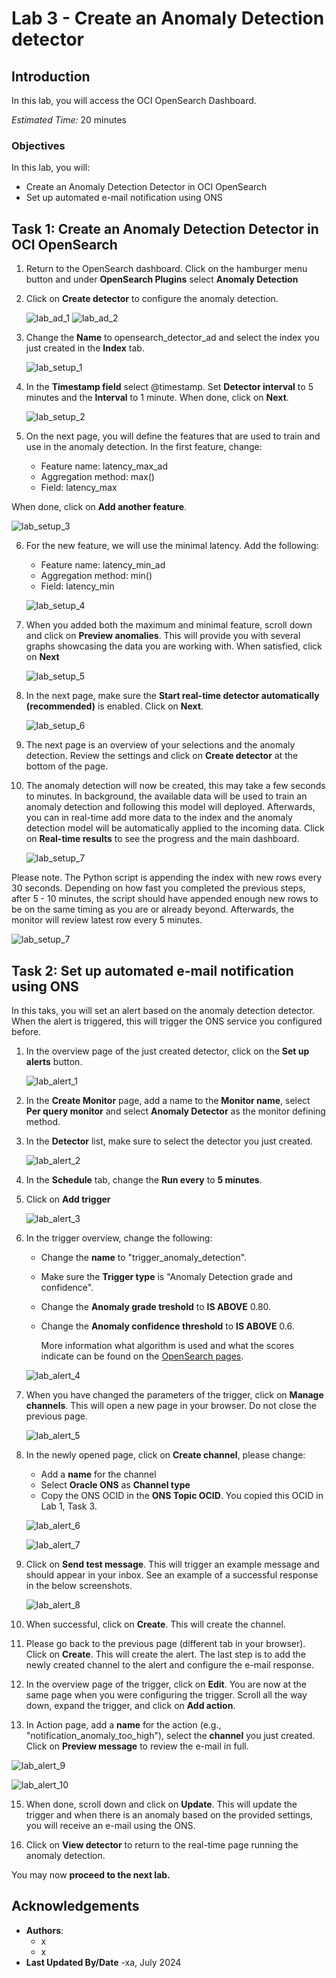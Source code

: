 # Lab 3 - Create an Anomaly Detection detector

## Introduction

In this lab, you will access the OCI OpenSearch Dashboard.

*Estimated Time:* 20 minutes

### Objectives

In this lab, you will:
* Create an Anomaly Detection Detector in OCI OpenSearch
* Set up automated e-mail notification using ONS



## Task 1: Create an Anomaly Detection Detector in OCI OpenSearch

1.	Return to the OpenSearch dashboard. Click on the hamburger menu button and under **OpenSearch Plugins** select **Anomaly Detection**

2.	Click on **Create detector** to configure the anomaly detection.

  	![lab_ad_1](images/ad_1.png)
  	![lab_ad_2](images/ad_2.png)

3. Change the **Name** to opensearch_detector_ad and select the index you just created in the **Index** tab.

   ![lab_setup_1](images/setup_1.png)

4. In the **Timestamp field** select @timestamp. Set **Detector interval** to 5 minutes and the **Interval** to 1 minute. When done, click on **Next**.

   ![lab_setup_2](images/setup_2.png)

5. On the next page, you will define the features that are used to train and use in the anomaly detection. In the first feature, change:
   - Feature name: latency_max_ad
   - Aggregation method: max()
   - Field: latency_max

  When done, click on **Add another feature**.

  ![lab_setup_3](images/setup_3.png)

6. For the new feature, we will use the minimal latency. Add the following:
   - Feature name: latency_min_ad
   - Aggregation method: min()
   - Field: latency_min

    ![lab_setup_4](images/setup_4.png)

7. When you added both the maximum and minimal feature, scroll down and click on **Preview anomalies**. This will provide you with several graphs showcasing the data you are working with. When satisfied, click on **Next**

     ![lab_setup_5](images/setup_5.png)

8. In the next page, make sure the **Start real-time detector automatically (recommended)** is enabled. Click on **Next**.

    ![lab_setup_6](images/setup_6.png)

9. The next page is an overview of your selections and the anomaly detection. Review the settings and click on **Create detector** at the bottom of the page.

10. The anomaly detection will now be created, this may take a few seconds to minutes. In background, the available data will be used to train an anomaly detection and following this model will deployed. Afterwards, you can in real-time add more data to the index and the anomaly detection model will be automatically applied to the incoming data. Click on **Real-time results** to see the progress and the main dashboard.

    ![lab_setup_7](images/setup_7.png)

  Please note. The Python script is appending the index with new rows every 30 seconds. Depending on how fast you completed the previous steps, after 5 - 10 minutes, the script should have appended enough new rows to be on the same timing as you are or already beyond. Afterwards, the monitor will review latest row every 5 minutes. 

  ![lab_setup_7](images/setup_8.png)


## Task 2: Set up automated e-mail notification using ONS

In this taks, you will set an alert based on the anomaly detection detector. When the alert is triggered, this will trigger the ONS service you configured before.

1. In the overview page of the just created detector, click on the **Set up alerts** button.

   ![lab_alert_1](images/alert_1.png)

3. In the **Create Monitor** page, add a name to the **Monitor name**, select **Per query monitor** and select **Anomaly Detector** as the monitor defining method.

4. In the **Detector** list, make sure to select the detector you just created. 
   
   ![lab_alert_2](images/alert_2.png)

5. In the **Schedule** tab, change the **Run every** to **5 minutes**.
   
6. Click on **Add trigger**

   ![lab_alert_3](images/alert_3.png)

7. In the trigger overview, change the following:
   * Change the **name** to "trigger_anomaly_detection".
   * Make sure the **Trigger type** is "Anomaly Detection grade and confidence".
   * Change the **Anomaly grade treshold** to **IS ABOVE** 0.80.
   * Change the **Anomaly confidence threshold** to **IS ABOVE** 0.6.
  
     More information what algorithm is used and what the scores indicate can be found on the [OpenSearch pages](https://opensearch.org/docs/latest/observing-your-data/ad/index/).

   ![lab_alert_4](images/alert_4.png)

8. When you have changed the parameters of the trigger, click on **Manage channels**. This will open a new page in your browser. Do not close the previous page.

   ![lab_alert_5](images/alert_5.png)

9. In the newly opened page, click on **Create channel**, please change:
   * Add a **name** for the channel
   * Select **Oracle ONS** as **Channel type**
   * Copy the ONS OCID in the **ONS Topic OCID**. You copied this OCID in Lab 1, Task 3.
     
    ![lab_alert_6](images/alert_6.png)
   
     ![lab_alert_7](images/alert_7.png)

10. Click on **Send test message**. This will trigger an example message and should appear in your inbox. See an example of a successful response in the below screenshots.

    ![lab_alert_8](images/alert_8.png)

11. When successful, click on **Create**. This will create the channel.

12. Please go back to the previous page (different tab in your browser). Click on **Create**. This will create the alert. The last step is to add the newly created channel to the alert and configure the e-mail response.

13. In the overview page of the trigger, click on **Edit**. You are now at the same page when you were configuring the trigger. Scroll all the way down, expand the trigger, and click on **Add action**.

14. In Action page, add a **name** for the action (e.g., "notification_anomaly_too_high"), select the **channel** you just created. Click on **Preview message** to review the e-mail in full.

  ![lab_alert_9](images/alert_9.png)

  ![lab_alert_10](images/alert_10.png)

15. When done, scroll down and click on **Update**. This will update the trigger and when there is an anomaly based on the provided settings, you will receive an e-mail using the ONS.

16. Click on **View detector** to return to the real-time page running the anomaly detection.

You may now **proceed to the next lab.**

## Acknowledgements
* **Authors**:
    * x
    * x
* **Last Updated By/Date** -xa, July 2024

